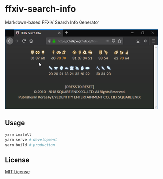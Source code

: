 # ffxiv-search-info

Markdown-based FFXIV Search Info Generator

[![example](example.png)](https://chalkpe.github.io/ffxiv-search-info/#aHR0cHM6Ly9naXN0LmdpdGh1YnVzZXJjb250ZW50LmNvbS9DaGFsa1BFL2UwNzkzYzI0YzcwZmFhMjE5MDI4NjAzMGQ4ODc4MGUyL3Jhdy8xLWxldmVsLm1k)

## Usage

```bash
yarn install
yarn serve # development
yarn build # production
```

## License

[MIT License](LICENSE)